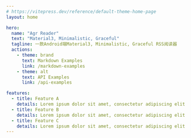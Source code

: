 ```yaml
---
# https://vitepress.dev/reference/default-theme-home-page
layout: home

hero:
  name: "Agr Reader"
  text: "Material3, Minimalistic, Graceful"
  tagline: 一款Android端Material3, Minimalistic, Graceful RSS阅读器
  actions:
    - theme: brand
      text: Markdown Examples
      link: /markdown-examples
    - theme: alt
      text: API Examples
      link: /api-examples

features:
  - title: Feature A
    details: Lorem ipsum dolor sit amet, consectetur adipiscing elit
  - title: Feature B
    details: Lorem ipsum dolor sit amet, consectetur adipiscing elit
  - title: Feature C
    details: Lorem ipsum dolor sit amet, consectetur adipiscing elit
---
```


